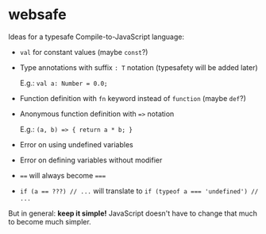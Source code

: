 websafe
=======

Ideas for a typesafe Compile-to-JavaScript language:

  * `val` for constant values (maybe `const`?)
  * Type annotations with suffix `: T` notation (typesafety will be added later)

    E.g.: `val a: Number = 0.0;`
  * Function definition with `fn` keyword instead of `function` (maybe `def`?)
  * Anonymous function definition with `=>` notation

    E.g.: `(a, b) => { return a * b; }`
  * Error on using undefined variables
  * Error on defining variables without modifier
  * `==` will always become `===`
  * `if (a == ???) // ...` will translate to
    `if (typeof a === 'undefined') // ...`

But in general: **keep it simple!** JavaScript doesn't have to change that much
to become much simpler.
